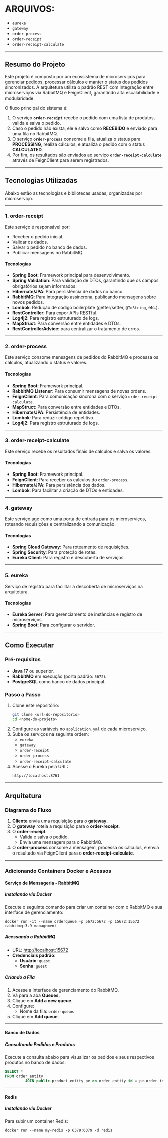 # ARQUIVOS:

- `eureka`
- `gateway`
- `order-process`
- `order-receipt`
- `order-receipt-calculate`

---

## **Resumo do Projeto**

Este projeto é composto por um ecossistema de microserviços para gerenciar pedidos, processar cálculos e manter o status dos pedidos sincronizados. A arquitetura utiliza o padrão REST com integração entre microserviços via RabbitMQ e FeignClient, garantindo alta escalabilidade e modularidade.

O fluxo principal do sistema é:
1. O serviço **`order-receipt`** recebe o pedido com uma lista de produtos, valida e salva o pedido.
2. Caso o pedido não exista, ele é salvo como **RECEBIDO** e enviado para uma fila no RabbitMQ.
3. O serviço **`order-process`** consome a fila, atualiza o status para **PROCESSING**, realiza cálculos, e atualiza o pedido com o status **CALCULATED**.
4. Por fim, os resultados são enviados ao serviço **`order-receipt-calculate`** através de FeignClient para serem registrados.

---

## **Tecnologias Utilizadas**

Abaixo estão as tecnologias e bibliotecas usadas, organizadas por microserviço.

---

### **1. order-receipt**

Este serviço é responsável por:
- Receber o pedido inicial.
- Validar os dados.
- Salvar o pedido no banco de dados.
- Publicar mensagens no RabbitMQ.

#### **Tecnologias**
- **Spring Boot**: Framework principal para desenvolvimento.
- **Spring Validation**: Para validação de DTOs, garantindo que os campos obrigatórios sejam informados.
- **Hibernate/JPA**: Para persistência de dados no banco.
- **RabbitMQ**: Para integração assíncrona, publicando mensagens sobre novos pedidos.
- **Lombok**: Redução de código boilerplate (getter/setter, `@ToString`, etc.).
- **RestController**: Para expor APIs RESTful.
- **Log4j2**: Para registro estruturado de logs.
- **MapStruct**: Para conversão entre entidades e DTOs.
- **RestControllerAdvice**: para centralizar o tratamento de erros.

---

### **2. order-process**

Este serviço consome mensagens de pedidos do RabbitMQ e processa os cálculos, atualizando o status e valores.

#### **Tecnologias**
- **Spring Boot**: Framework principal.
- **RabbitMQ Listener**: Para consumir mensagens de novas ordens.
- **FeignClient**: Para comunicação síncrona com o serviço `order-receipt-calculate`.
- **MapStruct**: Para conversão entre entidades e DTOs.
- **Hibernate/JPA**: Persistência de entidades.
- **Lombok**: Para reduzir código repetitivo.
- **Log4j2**: Para registro estruturado de logs.

---

### **3. order-receipt-calculate**

Este serviço recebe os resultados finais de cálculos e salva os valores.

#### **Tecnologias**
- **Spring Boot**: Framework principal.
- **FeignClient**: Para receber os cálculos do `order-process`.
- **Hibernate/JPA**: Para persistência dos dados.
- **Lombok**: Para facilitar a criação de DTOs e entidades.

---

### **4. gateway**

Este serviço age como uma porta de entrada para os microserviços, roteando requisições e centralizando a comunicação.

#### **Tecnologias**
- **Spring Cloud Gateway**: Para roteamento de requisições.
- **Spring Security**: Para proteção de rotas.
- **Eureka Client**: Para registro e descoberta de serviços.

---

### **5. eureka**

Serviço de registro para facilitar a descoberta de microserviços na arquitetura.

#### **Tecnologias**
- **Eureka Server**: Para gerenciamento de instâncias e registro de microserviços.
- **Spring Boot**: Para configurar o servidor.

---

## **Como Executar**

### **Pré-requisitos**
- **Java 17** ou superior.
- **RabbitMQ** em execução (porta padrão: `5672`).
- **PostgreSQL** como banco de dados principal.

### **Passo a Passo**
1. Clone este repositório:
   ```bash
   git clone <url-do-repositorio>
   cd <nome-do-projeto>
   ```
2. Configure as variáveis no `application.yml` de cada microserviço.
3. Suba os serviços na seguinte ordem:
    - `eureka`
    - `gateway`
    - `order-receipt`
    - `order-process`
    - `order-receipt-calculate`
4. Acesse o Eureka pela URL:
   ```bash
   http://localhost:8761
   ```

---

## **Arquitetura**

### **Diagrama do Fluxo**

1. **Cliente** envia uma requisição para o **gateway**.
2. O **gateway** roteia a requisição para o **order-receipt**.
3. O **order-receipt**:
    - Valida e salva o pedido.
    - Envia uma mensagem para o RabbitMQ.
4. O **order-process** consome a mensagem, processa os cálculos, e envia o resultado via FeignClient para o **order-receipt-calculate**.

---

### **Adicionando Containers Docker e Acessos**

#### **Serviço de Mensageria - RabbitMQ**

##### **Instalando via Docker**
Execute o seguinte comando para criar um container com o RabbitMQ e sua interface de gerenciamento:

```shell
docker run -it --name orderqueue -p 5672:5672 -p 15672:15672 rabbitmq:3.9-management
```

##### **Acessando o RabbitMQ**
- URL: [http://localhost:15672](http://localhost:15672)
- **Credenciais padrão**:
    - **Usuário**: `guest`
    - **Senha**: `guest`

##### **Criando a Fila**
1. Acesse a interface de gerenciamento do RabbitMQ.
2. Vá para a aba **Queues**.
3. Clique em **Add a new queue**.
4. Configure:
    - Nome da fila: `order-queue`.
5. Clique em **Add queue**.

---

#### **Banco de Dados**

##### **Consultando Pedidos e Produtos**
Execute a consulta abaixo para visualizar os pedidos e seus respectivos produtos no banco de dados:

```sql
SELECT *
FROM order_entity
         JOIN public.product_entity pe on order_entity.id = pe.order_id;
```

---

#### **Redis**

##### **Instalando via Docker**
Para subir um container Redis:

```shell
docker run --name my-redis -p 6379:6379 -d redis
```